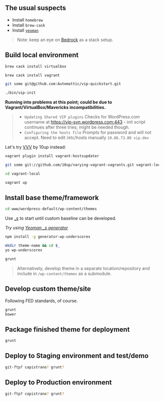 ## The usual suspects

* Install `homebrew`
* Install `brew-cask`
* Install [`yeoman`](http://yeoman.io/)

> Note: keep an eye on [Bedrock](http://roots.io/wordpress-stack/) as a stack setup.


## Build local environment

```bash
brew cask install virtualbox

brew cask install vagrant

git some git@github.com:Automattic/vip-quickstart.git

./bin/vip-init
```

**Running into problems at this point; could be due to Vagrant/VirtualBox/Mavericks incompatibilities.**

> * `Updating Shared VIP plugins`  Checks for WordPress.com username at https://vip-svn.wordpress.com:443 - init script continues after three tries; might be needed though.
> * `Configuring the hosts file`  Prompts for password and will not accept. Need to edit /etc/hosts manually `10.86.73.80 vip.dev`

Let's try [VVV](https://github.com/10up/varying-vagrant-vagrants) by 10up instead:

```bash
vagrant plugin install vagrant-hostsupdater

git some git://github.com/10up/varying-vagrant-vagrants.git vagrant-local

cd vagrant-local

vagrant up
```


## Install base theme/framework

```bash
cd www/wordpress-default/wp-content/themes
```

Use [_s](https://github.com/automattic/_s) to start until custom baseline can be developed.

_Try using [Yeoman _s generator](https://github.com/kdo/generator-wp-underscores)_
```bash
npm install -g generator-wp-underscores

mkdir theme-name && cd $_
yo wp-underscores

grunt
```

> Alternatively, develop theme in a separate location/repository and include in `/wp-content/themes` as a submodule.


## Develop custom theme/site
Following FED standards, of course.
```bash
grunt
bower
```


## Package finished theme for deployment

```bash
grunt
```


## Deploy to Staging environment and test/demo

```bash
git-ftp? capistrano? grunt? 
```


## Deploy to Production environment

```bash
git-ftp? capistrano? grunt? 
```


